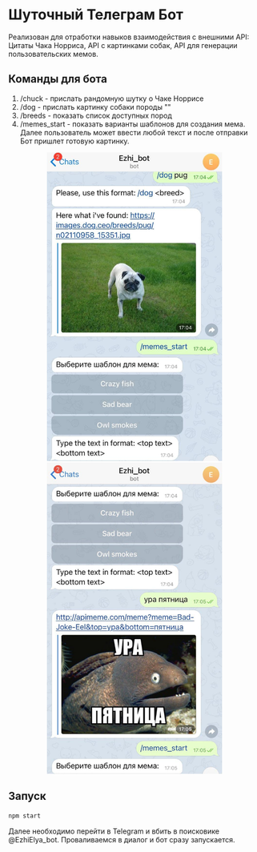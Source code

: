 # Шуточный Телеграм Бот 
Реализован для отработки навыков взаимодействия с внешними API: Цитаты Чака Норриса, API с картинками собак, API для генерации пользовательских мемов.

## Команды для бота

1. /chuck  - прислать рандомную шутку о Чаке Норрисе
2. /dog <breed> - прислать картинку собаки породы "<breed>"
3. /breeds - показать список доступных пород
4. /memes_start - показать варианты шаблонов для создания мема. Далее пользователь может ввести любой текст и после отправки Бот пришлет готовую картинку.
 
<p align="center">
  <img src="second.jpg" width="350" title="example">
  <img src="first.jpg" width="350" alt="first">
</p>

## Запуск

```bash
npm start
```
Далее  необходимо перейти в Telegram и вбить в поисковике @EzhiElya_bot. Проваливаемся в диалог и бот сразу запускается.


